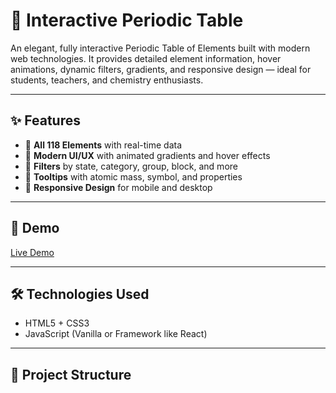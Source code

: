 # 🌈 Interactive Periodic Table

An elegant, fully interactive Periodic Table of Elements built with modern web technologies. It provides detailed element information, hover animations, dynamic filters, gradients, and responsive design — ideal for students, teachers, and chemistry enthusiasts.

---

## ✨ Features

- 🧪 **All 118 Elements** with real-time data
- 🎨 **Modern UI/UX** with animated gradients and hover effects
- 🧭 **Filters** by state, category, group, block, and more
- 🧠 **Tooltips** with atomic mass, symbol, and properties
- 📱 **Responsive Design** for mobile and desktop

---

## 🚀 Demo

[Live Demo](https://your-deployment-url.com)

---

## 🛠️ Technologies Used

- HTML5 + CSS3
- JavaScript (Vanilla or Framework like React)

---

## 🧩 Project Structure

